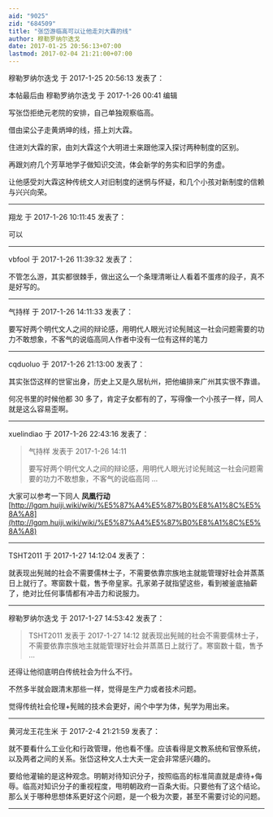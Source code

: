 ```yaml
---
aid: "9025"
zid: "684509"
title: "张岱游临高可以让他走刘大霖的线"
author: 穆勒罗纳尔迭戈
date: 2017-01-25 20:56:13+07:00
lastmod: 2017-02-04 21:21:00+07:00
---
```


穆勒罗纳尔迭戈 于 2017-1-25 20:56:13 发表了：

本帖最后由 穆勒罗纳尔迭戈 于 2017-1-26 00:41 编辑

写张岱拒绝元老院的安排，自己单独观察临高。

借由梁公子走黄炳坤的线，搭上刘大霖。

住进刘大霖的家，由刘大霖这个大明进士来跟他深入探讨两种制度的区别。

再跟刘府几个芳草地学子做知识交流，体会新学的务实和旧学的务虚。

让他感受刘大霖这种传统文人对旧制度的迷惘与怀疑，和几个小孩对新制度的信赖与兴兴向荣。

---

翔龙 于 2017-1-26 10:11:45 发表了：

可以

---

vbfool 于 2017-1-26 11:39:32 发表了：

不管怎么游，其实都很棘手，做出这么一个条理清晰让人看着不蛋疼的段子，真不是好写的。

---

气持样 于 2017-1-26 14:11:33 发表了：

要写好两个明代文人之间的辩论感，用明代人眼光讨论髡贼这一社会问题需要的功力不敢想象，不客气的说临高同人作者中没有一位有这样的笔力

---

cqduoluo 于 2017-1-26 21:13:00 发表了：

其实张岱这样的世宦出身，历史上又是久居杭州，把他编排来广州其实很不靠谱。

何况书里的时候他都 30 多了，肯定子女都有的了，写得像一个小孩子一样，同人就是这么容易歪啊。

---

xuelindiao 于 2017-1-26 22:43:16 发表了：

> 气持样 发表于 2017-1-26 14:11
>
> 要写好两个明代文人之间的辩论感，用明代人眼光讨论髡贼这一社会问题需要的功力不敢想象，不客气的说临高同 ...

大家可以参考一下同人 **凤凰行动**[http://lgqm.huiji.wiki/wiki/%E5%87%A4%E5%87%B0%E8%A1%8C%E5%8A%A8](http://lgqm.huiji.wiki/wiki/%E5%87%A4%E5%87%B0%E8%A1%8C%E5%8A%A8)

---

TSHT2011 于 2017-1-27 14:12:04 发表了：

就表现出髡贼的社会不需要儒林士子，不需要依靠宗族地主就能管理好社会并蒸蒸日上就行了。寒窗数十载，售予帝皇家。孔家弟子就指望这些，看到被釜底抽薪了，绝对比任何事情都有冲击力和说服力。

---

穆勒罗纳尔迭戈 于 2017-1-27 14:53:42 发表了：

> TSHT2011 发表于 2017-1-27 14:12 就表现出髡贼的社会不需要儒林士子，不需要依靠宗族地主就能管理好社会并蒸蒸日上就行了。寒窗数十载，售予 ...

还得让他彻底明白传统社会为什么不行。

不然多半就会跟清末那些一样，觉得是生产力或者技术问题。

觉得传统社会伦理+髡贼的技术会更好，闹个中学为体，髡学为用出来。

---

黄河龙王花生米 于 2017-2-4 21:21:59 发表了：

就不要看什么工业化和行政管理，他也看不懂。应该看得是文教系统和官僚系统，以及两者之间的关系。张岱这种文人士大夫一定会非常感兴趣的。

要给他灌输的是这种观念。明朝对待知识分子，按照临高的标准简直就是虐待+侮辱。临高对知识分子的重视程度，甩明朝政府一百条大街。只要他有了这个结论。那么关于哪种思想体系更好这个问题，是一个极为次要，甚至不需要讨论的问题。

---
